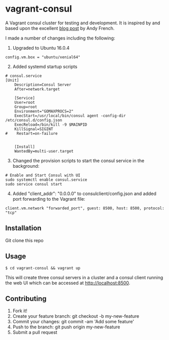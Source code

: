 # vagrant-consul
A Vagrant consul cluster for testing and development. It is inspired by and based upon the excellent [blog post](http://www.andyfrench.info/2015/08/setting-up-consul-cluster-for-testing.html) by Andy French.

I made a number of changes including the following:

1. Upgraded to Ubuntu 16.0.4

```
config.vm.box = "ubuntu/xenial64"
```
2. Added systemd startup scripts

```
# consul.service
[Unit]
    Description=Consul Server
    After=network.target

    [Service]
    User=root
    Group=root
    Environment="GOMAXPROCS=2"
    ExecStart=/usr/local/bin/consul agent -config-dir /etc/consul.d/config.json
    ExecReload=/bin/kill -9 $MAINPID
    KillSignal=SIGINT
#    Restart=on-failure


    [Install]
    WantedBy=multi-user.target
```

3. Changed the provision scripts to start the consul service in the background:

```
# Enable and Start Consul with UI
sudo systemctl enable consul.service
sudo service consul start
```
4. Added "client_addr": "0.0.0.0" to consulclient/config.json and added port forwarding to the Vagrant file:

```
client.vm.network "forwarded_port", guest: 8500, host: 8500, protocol: "tcp"
```
## Installation

Git clone this repo

## Usage
```
$ cd vagrant-consul && vagrant up
```
This will create three consul servers in a cluster and a consul client running the web UI which can be accessed at [http://localhost:8500](http://localhost:8500).

## Contributing

1. Fork it!
2. Create your feature branch: git checkout -b my-new-feature
3. Commit your changes: git commit -am 'Add some feature'
4. Push to the branch: git push origin my-new-feature
5. Submit a pull request



